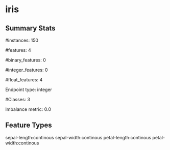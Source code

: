 # iris

## Summary Stats

#instances: 150

#features: 4

  #binary_features: 0

  #integer_features: 0

  #float_features: 4

Endpoint type: integer

#Classes: 3

Imbalance metric: 0.0

## Feature Types

 sepal-length:continous
sepal-width:continous
petal-length:continous
petal-width:continous

